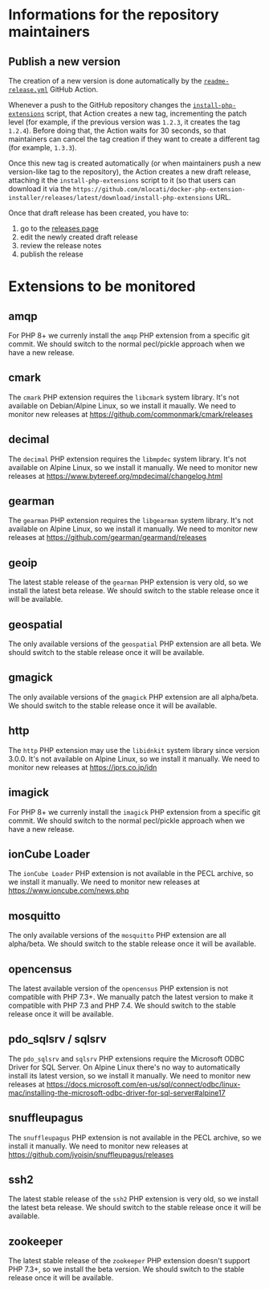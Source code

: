 # Informations for the repository maintainers

## Publish a new version

The creation of a new version is done automatically by the [`readme-release.yml`](https://github.com/mlocati/docker-php-extension-installer/blob/master/.github/workflows/readme-release.yml) GitHub Action.

Whenever a push to the GitHub repository changes the [`install-php-extensions`](https://github.com/mlocati/docker-php-extension-installer/blob/master/install-php-extensions) script,
that Action creates a new tag, incrementing the patch level (for example, if the previous version was `1.2.3`, it creates the tag `1.2.4`).
Before doing that, the Action waits for 30 seconds, so that maintainers can cancel the tag creation if they want to create a different tag (for example, `1.3.3`).

Once this new tag is created automatically (or when maintainers push a new version-like tag to the repository), the Action creates a new draft release, attaching it the `install-php-extensions` script to it
(so that users can download it via the `https://github.com/mlocati/docker-php-extension-installer/releases/latest/download/install-php-extensions` URL.

Once that draft release has been created, you have to:

1. go to the [releases page](https://github.com/mlocati/docker-php-extension-installer/releases)
2. edit the newly created draft release
3. review the release notes
4. publish the release

# Extensions to be monitored

## amqp

For PHP 8+ we currenly install the `amqp` PHP extension from a specific git commit.
We should switch to the normal pecl/pickle approach when we have a new release.

## cmark

The `cmark` PHP extension requires the `libcmark` system library.
It's not available on Debian/Alpine Linux, so we install it maually.
We need to monitor new releases at https://github.com/commonmark/cmark/releases

## decimal

The `decimal` PHP extension requires the `libmpdec` system library.
It's not available on Alpine Linux, so we install it manually.
We need to monitor new releases at https://www.bytereef.org/mpdecimal/changelog.html

## gearman

The `gearman` PHP extension requires the `libgearman` system library.
It's not available on Alpine Linux, so we install it manually.
We need to monitor new releases at https://github.com/gearman/gearmand/releases

## geoip

The latest stable release of the `gearman` PHP extension is very old, so we install the latest beta release.
We should switch to the stable release once it will be available.

## geospatial

The only available versions of the `geospatial` PHP extension are all beta.
We should switch to the stable release once it will be available.

## gmagick

The only available versions of the `gmagick` PHP extension are all alpha/beta.
We should switch to the stable release once it will be available.

## http

The `http` PHP extension may use the `libidnkit` system library since version 3.0.0.
It's not available on Alpine Linux, so we install it manually.
We need to monitor new releases at https://jprs.co.jp/idn

## imagick

For PHP 8+ we currenly install the `imagick` PHP extension from a specific git commit.
We should switch to the normal pecl/pickle approach when we have a new release.

## ionCube Loader

The `ionCube Loader` PHP extension is not available in the PECL archive, so we install it manually.
We need to monitor new releases at https://www.ioncube.com/news.php

## mosquitto

The only available versions of the `mosquitto` PHP extension are all alpha/beta.
We should switch to the stable release once it will be available.

## opencensus

The latest available version of the `opencensus` PHP extension is not compatible with PHP 7.3+.
We manually patch the latest version to make it compatible with PHP 7.3 and PHP 7.4.
We should switch to the stable release once it will be available.

## pdo_sqlsrv / sqlsrv

The `pdo_sqlsrv` and `sqlsrv` PHP extensions require the Microsoft ODBC Driver for SQL Server.
On Alpine Linux there's no way to automatically install its latest version, so we install it manually.
We need to monitor new releases at https://docs.microsoft.com/en-us/sql/connect/odbc/linux-mac/installing-the-microsoft-odbc-driver-for-sql-server#alpine17

## snuffleupagus

The `snuffleupagus` PHP extension is not available in the PECL archive, so we install it manually.
We need to monitor new releases at https://github.com/jvoisin/snuffleupagus/releases

## ssh2

The latest stable release of the `ssh2` PHP extension is very old, so we install the latest beta release.
We should switch to the stable release once it will be available.

## zookeeper

The latest stable release of the `zookeeper` PHP extension doesn't support PHP 7.3+, so we install the beta version.
We should switch to the stable release once it will be available.
